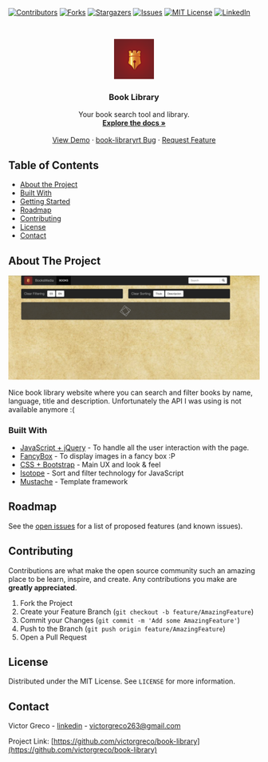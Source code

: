 <!-- PROJECT SHIELDS -->
<!--
*** I'm using markdown "reference style" links for readability.
*** Reference links are enclosed in brackets [ ] instead of parentheses ( ).
*** See the bottom of this document for the declaration of the reference variables
*** for contributors-url, forks-url, etc. This is an optional, concise syntax you may use.
*** https://www.markdownguide.org/basic-syntax/#reference-style-links
-->
[![Contributors][contributors-shield]][contributors-url]
[![Forks][forks-shield]][forks-url]
[![Stargazers][stars-shield]][stars-url]
[![Issues][issues-shield]][issues-url]
[![MIT License][license-shield]][license-url]
[![LinkedIn][linkedin-shield]][linkedin-url]



<!-- PROJECT LOGO -->
<br />
<p align="center">
  <a href="https://github.com/victorgreco/book-library">
    <img src="images/logo.png" alt="Logo" width="80" height="80">
  </a>

  <h3 align="center">Book Library</h3>

  <p align="center">
    Your book search tool and library.
    <br />
    <a href="https://github.com/victorgreco/book-library"><strong>Explore the docs »</strong></a>
    <br />
    <br />
    <a href="https://github.com/victorgreco/book-library">View Demo</a>
    ·
    <a href="https://github.com/victorgreco/book-library/issues">book-libraryrt Bug</a>
    ·
    <a href="https://github.com/victorgreco/book-library/issues">Request Feature</a>
  </p>
</p>



<!-- TABLE OF CONTENTS -->
## Table of Contents

* [About the Project](#about-the-project)
* [Built With](#built-with)
* [Getting Started](#getting-started)
* [Roadmap](#roadmap)
* [Contributing](#contributing)
* [License](#license)
* [Contact](#contact)


<!-- ABOUT THE PROJECT -->
## About The Project

[![Product Name Screen Shot][product-screenshot]]()

Nice book library website where you can search and filter books by name, language, title and description. Unfortunately the API I was using is not available anymore :( 


### Built With

* [JavaScript + jQuery](https://jquery.com/) - To handle all the user interaction with the page.
* [FancyBox](http://fancybox.net/) - To display images in a fancy box :P
* [CSS + Bootstrap](https://getbootstrap.com/docs/4.5/getting-started/introduction/) - Main UX and look & feel
* [Isotope](https://isotope.metafizzy.co/) - Sort and filter technology for JavaScript
* [Mustache](https://mustache.github.io/) - Template framework


<!-- ROADMAP -->
## Roadmap

See the [open issues](https://github.com/victorgreco/book-library/issues) for a list of proposed features (and known issues).



<!-- CONTRIBUTING -->
## Contributing

Contributions are what make the open source community such an amazing place to be learn, inspire, and create. Any contributions you make are **greatly appreciated**.

1. Fork the Project
2. Create your Feature Branch (`git checkout -b feature/AmazingFeature`)
3. Commit your Changes (`git commit -m 'Add some AmazingFeature'`)
4. Push to the Branch (`git push origin feature/AmazingFeature`)
5. Open a Pull Request



<!-- LICENSE -->
## License

Distributed under the MIT License. See `LICENSE` for more information.



<!-- CONTACT -->
## Contact

Victor Greco - [linkedin](https://www.linkedin.com/in/victor-greco/) - victorgreco263@gmail.com

Project Link: [https://github.com/victorgreco/book-library](https://github.com/victorgreco/book-library)





<!-- MARKDOWN LINKS & IMAGES -->
<!-- https://www.markdownguide.org/basic-syntax/#reference-style-links -->
[contributors-shield]: https://img.shields.io/github/contributors/victorgreco/book-library.svg?style=flat-square
[contributors-url]: https://github.com/victorgreco/book-library/graphs/contributors
[forks-shield]: https://img.shields.io/github/forks/victorgreco/book-library.svg?style=flat-square
[forks-url]: https://github.com/victorgreco/book-library/network/members
[stars-shield]: https://img.shields.io/github/stars/victorgreco/book-library.svg?style=flat-square
[stars-url]: https://github.com/victorgreco/book-library/stargazers
[issues-shield]: https://img.shields.io/github/issues/victorgreco/book-library.svg?style=flat-square
[issues-url]: https://github.com/victorgreco/book-library/issues
[license-shield]: https://img.shields.io/github/license/victorgreco/book-library.svg?style=flat-square
[license-url]: https://github.com/victorgreco/book-library/blob/master/LICENSE.txt
[linkedin-shield]: https://img.shields.io/badge/-LinkedIn-black.svg?style=flat-square&logo=linkedin&colorB=555
[linkedin-url]: https://www.linkedin.com/in/victor-greco/
[product-screenshot]: images/homepage.png